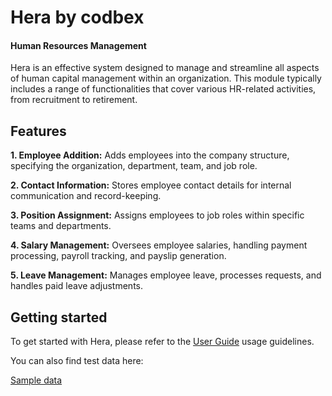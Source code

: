 # Hera by codbex

#### Human Resources Management

Hera is an effective system designed to manage and streamline all aspects of human capital management within an organization. This module typically includes a range of functionalities that cover various HR-related activities, from recruitment to retirement.

## Features
**1. Employee Addition:** Adds employees into the company structure, specifying the organization, department, team, and job role.

**2. Contact Information:** Stores employee contact details for internal communication and record-keeping.

**3. Position Assignment:** Assigns employees to job roles within specific teams and departments.

**4. Salary Management:** Oversees employee salaries, handling payment processing, payroll tracking, and payslip generation.

**5. Leave Management:** Manages employee leave, processes requests, and handles paid leave adjustments.

## Getting started

To get started with Hera, please refer to the [User Guide]() usage guidelines.

You can also find test data here:

[Sample data](https://github.com/codbex/codbex-hera-data-sample)

